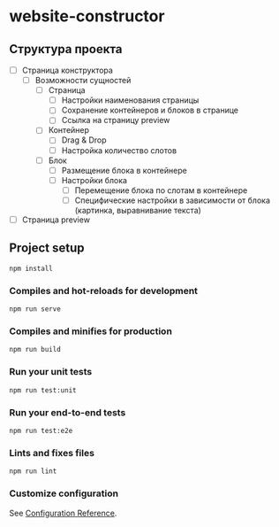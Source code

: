 # website-constructor

## Структура проекта
- [ ] Страница конструктора
  - [ ] Возможности сущностей
    - [ ] Страница
      - [ ] Настройки наименования страницы
      - [ ] Сохранение контейнеров и блоков в странице
      - [ ] Ссылка на страницу preview
    - [ ] Контейнер
      - [ ] Drag & Drop
      - [ ] Настройка количество слотов
    - [ ] Блок
      - [ ] Размещение блока в контейнере
      - [ ] Настройки блока
        - [ ] Перемещение блока по слотам в контейнере
        - [ ] Специфические настройки в зависимости от блока (картинка, выравнивание текста)
- [ ] Страница preview

## Project setup
```
npm install
```

### Compiles and hot-reloads for development
```
npm run serve
```

### Compiles and minifies for production
```
npm run build
```

### Run your unit tests
```
npm run test:unit
```

### Run your end-to-end tests
```
npm run test:e2e
```

### Lints and fixes files
```
npm run lint
```

### Customize configuration
See [Configuration Reference](https://cli.vuejs.org/config/).
